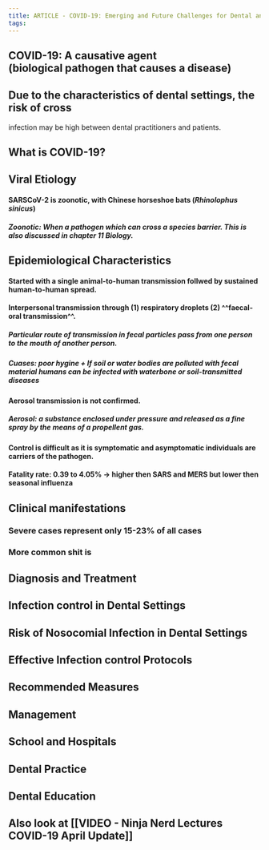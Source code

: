```yaml
---
title: ARTICLE - COVID-19: Emerging and Future Challenges for Dental and Oral Medicine
tags:
---
```


## COVID-19: A **causative agent** (biological pathogen that causes a disease)
## Due to the characteristics of dental settings, the risk of cross
infection may be high between dental practitioners and patients.
## **What is COVID-19?**
## **Viral Etiology**
#### SARSCoV-2 is zoonotic, with Chinese horseshoe bats (_Rhinolophus sinicus_)
##### Zoonotic: When a pathogen which can cross a species barrier. This is also discussed in chapter 11 Biology.
## **Epidemiological Characteristics**
#### Started with a single animal-to-human transmission follwed by sustained human-to-human spread.
#### Interpersonal transmission through (1) respiratory droplets (2) ^^faecal-oral transmission^^.
##### Particular route of transmission in fecal particles pass from one person to the mouth of another person.
##### Cuases: poor hygine + If soil or water bodies are polluted with fecal material humans can be infected with waterbone or soil-transmitted diseases
#### Aerosol transmission is not confirmed.
##### Aerosol: a substance enclosed under pressure and released as a fine spray by the means of a propellent gas.
#### Control is difficult as it is symptomatic and asymptomatic individuals are carriers of the pathogen.
#### Fatality rate: 0.39 to 4.05% -> higher then SARS and MERS but lower then seasonal influenza
## Clinical manifestations
### Severe cases represent only 15-23% of all cases
### More common shit is 
## **Diagnosis and Treatment**
## Infection control in Dental Settings
## Risk of Nosocomial Infection in Dental Settings
## Effective Infection control Protocols
## **Recommended Measures**
## Management
## School and Hospitals
## Dental Practice
## Dental Education
##
## Also look at [[VIDEO - Ninja Nerd Lectures COVID-19 April Update]]
